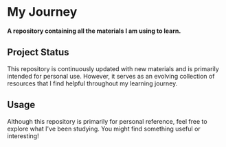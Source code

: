 # My Journey

**A repository containing all the materials I am using to learn.**

## Project Status

This repository is continuously updated with new materials and is primarily intended for personal use. However, it serves as an evolving collection of resources that I find helpful throughout my learning journey.

## Usage

Although this repository is primarily for personal reference, feel free to explore what I've been studying. You might find something useful or interesting!

